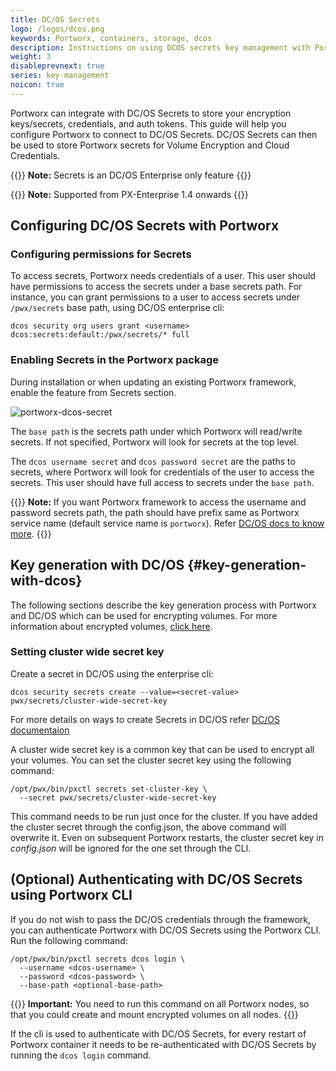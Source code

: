 ```yaml
---
title: DC/OS Secrets
logo: /logos/dcos.png
keywords: Portworx, containers, storage, dcos
description: Instructions on using DCOS secrets key management with Portworx
weight: 3
disableprevnext: true
series: key-management
noicon: true
---
```


Portworx can integrate with DC/OS Secrets to store your encryption keys/secrets, credentials, and auth tokens. This guide will help you configure Portworx to connect to DC/OS Secrets. DC/OS Secrets can then be used to store Portworx secrets for Volume Encryption and Cloud Credentials.

{{<info>}}
**Note:**  Secrets is an DC/OS Enterprise only feature
{{</info>}}

{{<info>}}
**Note:**  Supported from PX-Enterprise 1.4 onwards
{{</info>}}

## Configuring DC/OS Secrets with Portworx

### Configuring permissions for Secrets

To access secrets, Portworx needs credentials of a user. This user should have permissions to access the secrets under a base secrets path. For instance, you can grant permissions to a user to access secrets under `/pwx/secrets` base path, using DC/OS enterprise cli:

```text
dcos security org users grant <username> dcos:secrets:default:/pwx/secrets/* full
```

### Enabling Secrets in the Portworx package

During installation or when updating an existing Portworx framework, enable the feature from Secrets section.

![portworx-dcos-secret](/img/dcos-portworx-secrets-setup.png)

The `base path` is the secrets path under which Portworx will read/write secrets. If not specified, Portworx will look for secrets at the top level.

The `dcos username secret` and `dcos password secret` are the paths to secrets, where Portworx will look for credentials of the user to access the secrets. This user should have full access to secrets under the `base path`.


{{<info>}}
**Note:**
If you want Portworx framework to access the username and password secrets path, the path should have prefix same as Portworx service name \(default service name is `portworx`\). Refer [DC/OS docs to know more](https://docs.mesosphere.com/1.12/security/ent/#spaces-for-secrets).
{{</info>}}

## Key generation with DC/OS {#key-generation-with-dcos}

The following sections describe the key generation process with Portworx and DC/OS which can be used for encrypting volumes. For more information about encrypted volumes, [click here](/reference/cli/encrypted-volumes).

### Setting cluster wide secret key

Create a secret in DC/OS using the enterprise cli:

```text
dcos security secrets create --value=<secret-value> pwx/secrets/cluster-wide-secret-key
```

For more details on ways to create Secrets in DC/OS refer [DC/OS documentaion](https://docs.mesosphere.com/1.11/security/ent/secrets/create-secrets)

A cluster wide secret key is a common key that can be used to encrypt all your volumes. You can set the cluster secret key using the following command:

```text
/opt/pwx/bin/pxctl secrets set-cluster-key \
  --secret pwx/secrets/cluster-wide-secret-key
```

This command needs to be run just once for the cluster. If you have added the cluster secret through the config.json, the above command will overwrite it. Even on subsequent Portworx restarts, the cluster secret key in _config.json_ will be ignored for the one set through the CLI.

## (Optional) Authenticating with DC/OS Secrets using Portworx CLI

If you do not wish to pass the DC/OS credentials through the framework, you can authenticate Portworx with DC/OS Secrets using the Portworx CLI. Run the following command:

```text
/opt/pwx/bin/pxctl secrets dcos login \
  --username <dcos-username> \
  --password <dcos-password> \
  --base-path <optional-base-path>
```
{{<info>}}
**Important:**
You need to run this command on all Portworx nodes, so that you could create and mount encrypted volumes on all nodes.
{{</info>}}

If the cli is used to authenticate with DC/OS Secrets, for every restart of Portworx container it needs to be re-authenticated with DC/OS Secrets by running the `dcos login` command.
